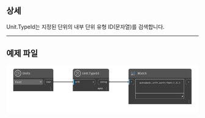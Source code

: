 ## 상세
Unit.TypeId는 지정된 단위의 내부 단위 유형 ID(문자열)를 검색합니다.
___
## 예제 파일

![Unit.TypeId](./DynamoUnits.Unit.TypeId_img.png)
